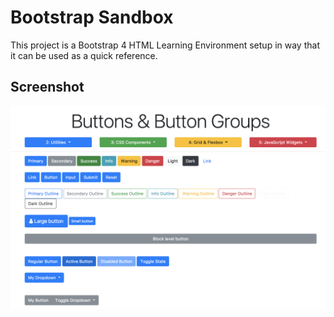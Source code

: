 # Bootstrap Sandbox
This project is a Bootstrap 4 HTML Learning Environment setup in way that it can be used as a quick reference.

## Screenshot
![Bootstrap ScreenShot](./img/screenshot.png)
